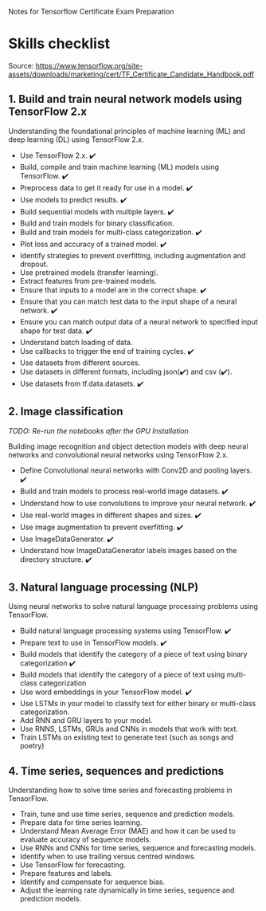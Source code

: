 Notes for Tensorflow Certificate Exam Preparation

# Skills checklist

Source: https://www.tensorflow.org/site-assets/downloads/marketing/cert/TF_Certificate_Candidate_Handbook.pdf

## 1. Build and train neural network models using TensorFlow 2.x

Understanding the foundational principles of machine learning (ML) and deep learning (DL) using TensorFlow 2.x.

- Use TensorFlow 2.x. ✔️
- Build, compile and train machine learning (ML) models using TensorFlow. ✔️
- Preprocess data to get it ready for use in a model. ✔️
- Use models to predict results. ✔️
- Build sequential models with multiple layers. ✔️
- Build and train models for binary classification.
- Build and train models for multi-class categorization. ✔️
- Plot loss and accuracy of a trained model. ✔️
- Identify strategies to prevent overfitting, including augmentation and dropout.
- Use pretrained models (transfer learning).
- Extract features from pre-trained models.
- Ensure that inputs to a model are in the correct shape. ✔️
- Ensure that you can match test data to the input shape of a neural network. ✔️
- Ensure you can match output data of a neural network to specified input shape for test data. ✔️
- Understand batch loading of data.
- Use callbacks to trigger the end of training cycles. ✔️
- Use datasets from different sources.
- Use datasets in different formats, including json(✔️) and csv (✔️).
- Use datasets from tf.data.datasets. ✔️

## 2. Image classification

_TODO: Re-run the notebooks after the GPU Installation_  

Building image recognition and object detection models with deep neural networks and convolutional neural networks using TensorFlow 2.x. 

- Define Convolutional neural networks with Conv2D and pooling layers. ✔️  
- Build and train models to process real-world image datasets. ✔️  
- Understand how to use convolutions to improve your neural network. ✔️
- Use real-world images in different shapes and sizes. ✔️  
- Use image augmentation to prevent overfitting. ✔️  
- Use ImageDataGenerator. ✔️  
- Understand how ImageDataGenerator labels images based on the directory structure. ✔️  

## 3. Natural language processing (NLP)

Using neural networks to solve natural language processing problems using TensorFlow.

- Build natural language processing systems using TensorFlow. ✔️  
- Prepare text to use in TensorFlow models. ✔️  
- Build models that identify the category of a piece of text using binary categorization ✔️
- Build models that identify the category of a piece of text using multi-class categorization
- Use word embeddings in your TensorFlow model. ✔️
- Use LSTMs in your model to classify text for either binary or multi-class categorization.
- Add RNN and GRU layers to your model.
- Use RNNS, LSTMs, GRUs and CNNs in models that work with text.
- Train LSTMs on existing text to generate text (such as songs and poetry)

## 4. Time series, sequences and predictions

Understanding how to solve time series and forecasting problems in TensorFlow. 

- Train, tune and use time series, sequence and prediction models.
- Prepare data for time series learning.
- Understand Mean Average Error (MAE) and how it can be used to evaluate accuracy of sequence models.
- Use RNNs and CNNs for time series, sequence and forecasting models.
- Identify when to use trailing versus centred windows.
- Use TensorFlow for forecasting.
- Prepare features and labels.
- Identify and compensate for sequence bias.
- Adjust the learning rate dynamically in time series, sequence and prediction models.